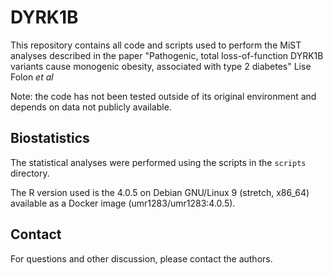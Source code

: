 # DYRK1B

This repository contains all code and scripts used to perform the MiST analyses described in the paper "Pathogenic, total loss-of-function DYRK1B variants cause monogenic obesity, associated with type 2 diabetes" Lise Folon _et al_

Note: the code has not been tested outside of its original environment and depends on data not publicly available.

## Biostatistics

The statistical analyses were performed using the scripts in the `scripts` directory.

The R version used is the 4.0.5 on Debian GNU/Linux 9 (stretch, x86_64) available as a Docker image (umr1283/umr1283:4.0.5).

## Contact

For questions and other discussion, please contact the authors.
